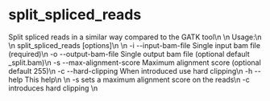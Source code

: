 # split_spliced_reads
Split spliced reads in a similar way compared to the GATK tool\n
\n
Usage:\n
\n
split_spliced_reads [options]\n
\n
-i --input-bam-file <text>     Single input bam file (required)\n
-o --output-bam-file <text>    Single output bam file (optional default _split.bam)\n
-s --max-alignment-score <int> Maximum alignment score (optional default 255)\n
-c --hard-clipping <void>      When introduced use hard clipping\n
-h --help <void>               This help\n
\n
-s sets a maximum alignment score on the reads\n
-c introduces hard clipping \n
